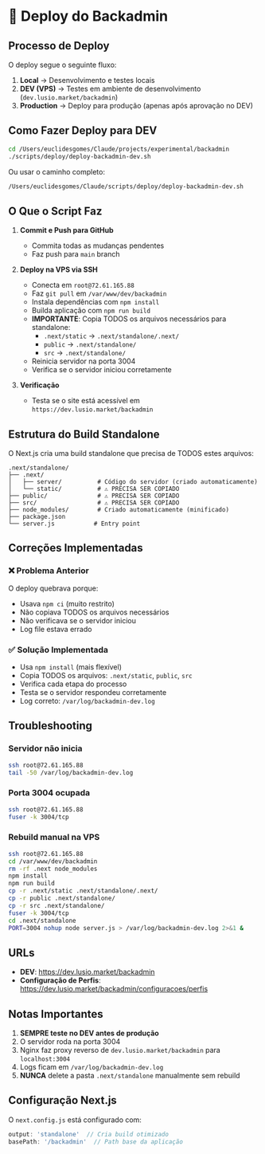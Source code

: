 # 🚀 Deploy do Backadmin

## Processo de Deploy

O deploy segue o seguinte fluxo:

1. **Local** → Desenvolvimento e testes locais
2. **DEV (VPS)** → Testes em ambiente de desenvolvimento (`dev.lusio.market/backadmin`)
3. **Production** → Deploy para produção (apenas após aprovação no DEV)

## Como Fazer Deploy para DEV

```bash
cd /Users/euclidesgomes/Claude/projects/experimental/backadmin
./scripts/deploy/deploy-backadmin-dev.sh
```

Ou usar o caminho completo:
```bash
/Users/euclidesgomes/Claude/scripts/deploy/deploy-backadmin-dev.sh
```

## O Que o Script Faz

1. **Commit e Push para GitHub**
   - Commita todas as mudanças pendentes
   - Faz push para `main` branch

2. **Deploy na VPS via SSH**
   - Conecta em `root@72.61.165.88`
   - Faz `git pull` em `/var/www/dev/backadmin`
   - Instala dependências com `npm install`
   - Builda aplicação com `npm run build`
   - **IMPORTANTE**: Copia TODOS os arquivos necessários para standalone:
     - `.next/static` → `.next/standalone/.next/`
     - `public` → `.next/standalone/`
     - `src` → `.next/standalone/`
   - Reinicia servidor na porta 3004
   - Verifica se o servidor iniciou corretamente

3. **Verificação**
   - Testa se o site está acessível em `https://dev.lusio.market/backadmin`

## Estrutura do Build Standalone

O Next.js cria uma build standalone que precisa de TODOS estes arquivos:

```
.next/standalone/
├── .next/
│   ├── server/          # Código do servidor (criado automaticamente)
│   └── static/          # ⚠️ PRECISA SER COPIADO
├── public/              # ⚠️ PRECISA SER COPIADO
├── src/                 # ⚠️ PRECISA SER COPIADO
├── node_modules/        # Criado automaticamente (minificado)
├── package.json
└── server.js           # Entry point
```

## Correções Implementadas

### ❌ Problema Anterior
O deploy quebrava porque:
- Usava `npm ci` (muito restrito)
- Não copiava TODOS os arquivos necessários
- Não verificava se o servidor iniciou
- Log file estava errado

### ✅ Solução Implementada
- Usa `npm install` (mais flexível)
- Copia TODOS os arquivos: `.next/static`, `public`, `src`
- Verifica cada etapa do processo
- Testa se o servidor respondeu corretamente
- Log correto: `/var/log/backadmin-dev.log`

## Troubleshooting

### Servidor não inicia
```bash
ssh root@72.61.165.88
tail -50 /var/log/backadmin-dev.log
```

### Porta 3004 ocupada
```bash
ssh root@72.61.165.88
fuser -k 3004/tcp
```

### Rebuild manual na VPS
```bash
ssh root@72.61.165.88
cd /var/www/dev/backadmin
rm -rf .next node_modules
npm install
npm run build
cp -r .next/static .next/standalone/.next/
cp -r public .next/standalone/
cp -r src .next/standalone/
fuser -k 3004/tcp
cd .next/standalone
PORT=3004 nohup node server.js > /var/log/backadmin-dev.log 2>&1 &
```

## URLs

- **DEV**: https://dev.lusio.market/backadmin
- **Configuração de Perfis**: https://dev.lusio.market/backadmin/configuracoes/perfis

## Notas Importantes

1. **SEMPRE teste no DEV antes de produção**
2. O servidor roda na porta 3004
3. Nginx faz proxy reverso de `dev.lusio.market/backadmin` para `localhost:3004`
4. Logs ficam em `/var/log/backadmin-dev.log`
5. **NUNCA** delete a pasta `.next/standalone` manualmente sem rebuild

## Configuração Next.js

O `next.config.js` está configurado com:
```javascript
output: 'standalone'  // Cria build otimizado
basePath: '/backadmin'  // Path base da aplicação
```
